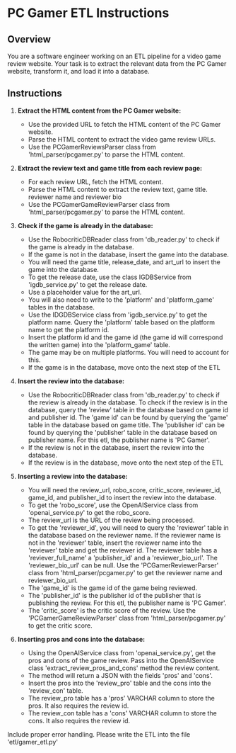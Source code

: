 # PC Gamer ETL Instructions

## Overview

You are a software engineer working on an ETL pipeline for a video game review website. Your task is to extract the relevant data from the PC Gamer website, transform it, and load it into a database.

## Instructions

1. **Extract the HTML content from the PC Gamer website:**
   - Use the provided URL to fetch the HTML content of the PC Gamer website.
   - Parse the HTML content to extract the video game review URLs.
   - Use the PCGamerReviewsParser class from 'html_parser/pcgamer.py' to parse the HTML content.

2. **Extract the review text and game title from each review page:**
   - For each review URL, fetch the HTML content.
   - Parse the HTML content to extract the review text, game title. reviewer name and reviewer bio
   - Use the PCGamerGameReviewParser class from 'html_parser/pcgamer.py' to parse the HTML content.

3. **Check if the game is already in the database:**
   - Use the RobocriticDBReader class from 'db_reader.py' to check if the game is already in the database.
   - If the game is not in the database, insert the game into the database.
   - You will need the game title, release_date, and art_url to insert the game into the database.
   - To get the release date, use the class IGDBService from 'igdb_service.py' to get the release date. 
   - Use a placeholder value for the art_url. 
   - You will also need to write to the 'platform' and 'platform_game' tables in the database.
   - Use the IDGDBService class from 'igdb_service.py' to get the platform name. Query the 'platform' table based on the platform name to get the platform id. 
   - Insert the platform id and the game id (the game id will correspond the written game) into the 'platform_game' table. 
   - The game may be on multiple platforms. You will need to account for this. 
   - If the game is in the database, move onto the next step of the ETL

4. **Insert the review into the database:**
   - Use the RobocriticDBReader class from 'db_reader.py' to check if the review is already in the database. To check if the review is in the database, query the 'review' table in the database based on game id and publisher id. The 'game id' can be found by querying the 'game' table in the database based on game title. The 'publisher id' can be found by querying the 'publisher' table in the database based on publisher name. For this etl, the publisher name is 'PC Gamer'.
   - If the review is not in the database, insert the review into the database.
   - If the review is in the database, move onto the next step of the ETL

5. **Inserting a review into the database:**
    - You will need the review_url, robo_score, critic_score, reviewer_id, game_id, and publisher_id to insert the review into the database. 
    - To get the 'robo_score', use the OpenAIService class from 'openai_service.py' to get the robo_score.
    - The review_url is the URL of the review being processed. 
    - To get the 'reviewer_id', you will need to query the 'reviewer' table in the database based on the reviewer name. If the reviewer name is not in the 'reviewer' table, insert the reviewer name into the 'reviewer' table and get the reviewer id. The reviewer table has a 'reviever_full_name' a 'publisher_id' and a 'reviewer_bio_url'. The 'reviewer_bio_url' can be null. Use the 'PCGamerReviewerParser' class from 'html_parser/pcgamer.py' to get the reviewer name and reviewer_bio_url.
    - The 'game_id' is the game id of the game being reviewed.
    - The 'publisher_id' is the publisher id of the publisher that is publishing the review. For this etl, the publisher name is 'PC Gamer'.
    - The 'critic_score' is the critic score of the review. Use the 'PCGamerGameReviewParser' class from 'html_parser/pcgamer.py' to get the critic score.

6. **Inserting pros and cons into the database:**
    - Using the OpenAIService class from 'openai_service.py', get the pros and cons of the game review. Pass into the OpenAIService class 'extract_review_pros_and_cons' method the review content. 
    - The method will return a JSON with the fields 'pros' and 'cons'. 
    - Insert the pros into the 'review_pro' table and the cons into the 'review_con' table. 
    - The review_pro table has a 'pros' VARCHAR column to store the pros. It also requires the review id. 
    - The review_con table has a 'cons' VARCHAR column to store the cons. It also requires the review id. 

Include proper error handling. Please write the ETL into the file 'etl/gamer_etl.py'